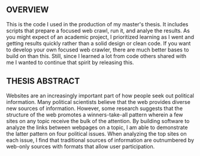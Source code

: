 ## OVERVIEW
This is the code I used in the production of my master's thesis. It includes scripts that prepare a focused web crawl, run it, and analye the results. As you might expect of an academic project, I prioritized learning as I went and getting results quickly rather than a solid design or clean code. If you want to develop your own focused web crawler, there are much better bases to build on than this. Still, since I learned a lot from code others shared with me I wanted to continue that spirit by releasing this. 

## THESIS ABSTRACT
Websites are an increasingly important part of how people seek out political information. Many political scientists believe that the web provides diverse new sources of information. However, some research suggests that the structure of the web promotes a winners-take-all pattern wherein a few sites on any topic receive the bulk of the attention. By building software to analyze the links between webpages on a topic, I am able to demonstrate the latter pattern on four political issues. When analyzing the top sites on each issue, I find that traditional sources of information are outnumbered by web-only sources with formats that allow user participation.
